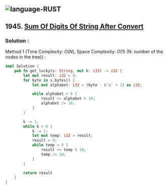 ![language-RUST](https://img.shields.io/badge/RUST-8d4004?style=for-the-badge&logo=RUST)
---

## 1945. [Sum Of Digits Of String After Convert](https://leetcode.com/problems/sum-of-digits-of-string-after-convert)

### Solution :

Method 1 (Time Complexity: $O(N)$, Space Complexity: $O(1)$ (N: number of the nodes in the tree)) :
```Rust
impl Solution {
    pub fn get_lucky(s: String, mut k: i32) -> i32 {
        let mut result: i32 = 0;
        for byte in s.bytes() {
            let mut alphabet: i32 = (byte - b'a' + 1) as i32;

            while alphabet > 0 {
                result += alphabet % 10;
                alphabet /= 10;
            }
        }

        k -= 1;
        while k > 0 {
            k -= 1;
            let mut temp: i32 = result;
            result = 0;
            while temp > 0 {
                result += temp % 10;
                temp /= 10;
            }
        }

        return result
    }
}
```
